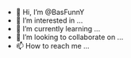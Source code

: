 - 👋 Hi, I’m @BasFunnY
- 👀 I’m interested in ...
- 🌱 I’m currently learning ...
- 💞️ I’m looking to collaborate on ...
- 📫 How to reach me ...

<!---
BasFunnY/BasFunnY is a ✨ special ✨ repository because its `README.md` (this file) appears on your GitHub profile.
You can click the Preview link to take a look at your changes.
--->
